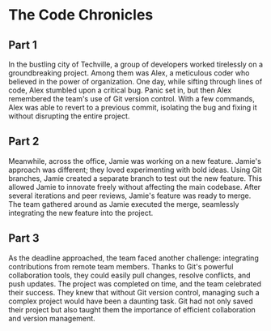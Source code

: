 # The Code Chronicles

## Part 1
In the bustling city of Techville, a group of developers worked tirelessly on a groundbreaking project. Among them was Alex, a meticulous coder who believed in the power of organization. One day, while sifting through lines of code, Alex stumbled upon a critical bug. Panic set in, but then Alex remembered the team's use of Git version control. With a few commands, Alex was able to revert to a previous commit, isolating the bug and fixing it without disrupting the entire project.

## Part 2
Meanwhile, across the office, Jamie was working on a new feature. Jamie's approach was different; they loved experimenting with bold ideas. Using Git branches, Jamie created a separate branch to test out the new feature. This allowed Jamie to innovate freely without affecting the main codebase. After several iterations and peer reviews, Jamie's feature was ready to merge. The team gathered around as Jamie executed the merge, seamlessly integrating the new feature into the project.

## Part 3
As the deadline approached, the team faced another challenge: integrating contributions from remote team members. Thanks to Git's powerful collaboration tools, they could easily pull changes, resolve conflicts, and push updates. The project was completed on time, and the team celebrated their success. They knew that without Git version control, managing such a complex project would have been a daunting task. Git had not only saved their project but also taught them the importance of efficient collaboration and version management.